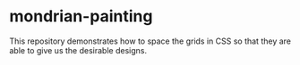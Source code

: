 # mondrian-painting
This repository demonstrates how to space the grids in CSS so that they are able to give us the desirable designs.
